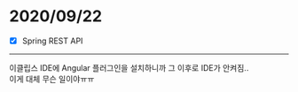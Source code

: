 # 2020/09/22
- [x] Spring REST API
------------------------------
이클립스 IDE에 Angular 플러그인을 설치하니까 그 이후로 IDE가 안켜짐..<br/>
이게 대체 무슨 일이야ㅠㅠ<br/>







